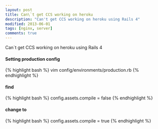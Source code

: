 ```yaml
---
layout: post
title: Can\`t get CCS working on heroku
description: "Can't get CCS working on heroku using Rails 4"
modified: 2013-06-01
tags: [nginx, server]
comments: true
---
```


Can\`t get CCS working on heroku using Rails 4

#### Setting production config
{% highlight bash %}
  vim config/environments/production.rb
{% endhighlight %}

#### find

{% highlight bash %}
  config.assets.compile = false
{% endhighlight %}

#### change to
{% highlight bash %}
  config.assets.compile = true
{% endhighlight %}

